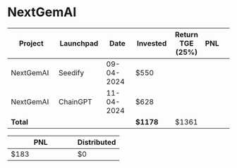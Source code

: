 # NextGemAI



<table data-full-width="true"><thead><tr><th width="152">Project</th><th width="138">Launchpad</th><th width="132">Date</th><th width="133">Invested</th><th>Return TGE (25%)</th><th>PNL</th><th></th></tr></thead><tbody><tr><td>NextGemAI</td><td>Seedify</td><td>09-04-2024</td><td>$550</td><td></td><td></td><td></td></tr><tr><td>NextGemAI</td><td>ChainGPT</td><td>11-04-2024</td><td>$628</td><td></td><td></td><td></td></tr><tr><td><strong>Total</strong></td><td></td><td></td><td><strong>$1178</strong></td><td>$1361</td><td></td><td></td></tr></tbody></table>

<table data-full-width="true"><thead><tr><th width="135">PNL</th><th>Distributed</th></tr></thead><tbody><tr><td>$183</td><td>$0</td></tr></tbody></table>
